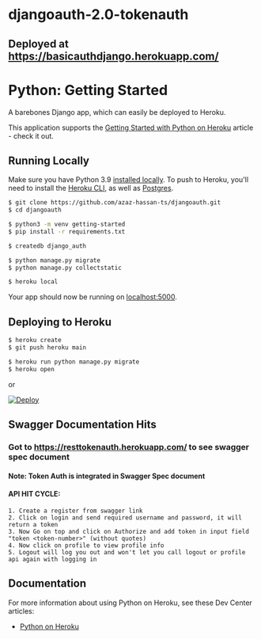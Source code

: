# djangoauth-2.0-tokenauth

## Deployed at https://basicauthdjango.herokuapp.com/

# Python: Getting Started

A barebones Django app, which can easily be deployed to Heroku.

This application supports the [Getting Started with Python on Heroku](https://devcenter.heroku.com/articles/getting-started-with-python) article - check it out.

## Running Locally

Make sure you have Python 3.9 [installed locally](https://docs.python-guide.org/starting/installation/). To push to Heroku, you'll need to install the [Heroku CLI](https://devcenter.heroku.com/articles/heroku-cli), as well as [Postgres](https://devcenter.heroku.com/articles/heroku-postgresql#local-setup).

```sh
$ git clone https://github.com/azaz-hassan-ts/djangoauth.git
$ cd djangoauth

$ python3 -m venv getting-started
$ pip install -r requirements.txt

$ createdb django_auth

$ python manage.py migrate
$ python manage.py collectstatic

$ heroku local
```

Your app should now be running on [localhost:5000](http://localhost:5000/).

## Deploying to Heroku

```sh
$ heroku create
$ git push heroku main

$ heroku run python manage.py migrate
$ heroku open
```
or

[![Deploy](https://www.herokucdn.com/deploy/button.svg)](https://heroku.com/deploy)


## Swagger Documentation Hits


### Got to https://resttokenauth.herokuapp.com/ to see swagger spec document
#### Note: Token Auth is integrated in Swagger Spec document
#### API HIT CYCLE:

```
1. Create a register from swagger link
2. Click on login and send required username and password, it will return a token
3. Now Go on top and click on Authorize and add token in input field "token <token-number>" (without quotes)
4. Now click on profile to view profile info
5. Logout will log you out and won't let you call logout or profile api again with logging in
```

## Documentation

For more information about using Python on Heroku, see these Dev Center articles:

- [Python on Heroku](https://devcenter.heroku.com/categories/python)


